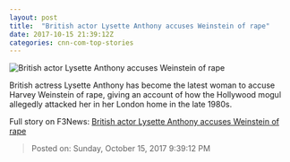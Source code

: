 ```yaml
---
layout: post
title:  "British actor Lysette Anthony accuses Weinstein of rape"
date: 2017-10-15 21:39:12Z
categories: cnn-com-top-stories
---
```


![British actor Lysette Anthony accuses Weinstein of rape](http://cdn.cnn.com/cnnnext/dam/assets/171015092902-01-lysette-anthony-super-tease.jpg)

British actress Lysette Anthony has become the latest woman to accuse Harvey Weinstein of rape, giving an account of how the Hollywood mogul allegedly attacked her in her London home in the late 1980s.


Full story on F3News: [British actor Lysette Anthony accuses Weinstein of rape](http://www.f3nws.com/n/CrRXMB)

> Posted on: Sunday, October 15, 2017 9:39:12 PM
